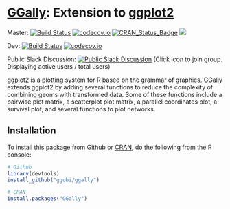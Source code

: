 # [GGally](http://ggobi.github.io/ggally): Extension to [ggplot2](http://docs.ggplot2.org/current/)

Master: [![Build Status](https://travis-ci.org/ggobi/ggally.png?branch=master)](https://travis-ci.org/ggobi/ggally) [![codecov.io](https://codecov.io/github/ggobi/ggally/coverage.svg?branch=master)](https://codecov.io/github/ggobi/ggally?branch=master) [![CRAN_Status_Badge](http://www.r-pkg.org/badges/version/GGally)](http://cran.rstudio.com/web/packages/GGally/index.html) [![](http://cranlogs.r-pkg.org/badges/GGally)](http://cran.rstudio.com/web/packages/GGally/index.html)


Dev: [![Build Status](https://travis-ci.org/ggobi/ggally.png?branch=dev)](https://travis-ci.org/ggobi/ggally) [![codecov.io](https://codecov.io/github/ggobi/ggally/coverage.svg?branch=dev)](https://codecov.io/github/ggobi/ggally?branch=dev)

Public Slack Discussion: [![Public Slack Discussion](https://ggally-slack.herokuapp.com/badge.svg)](https://ggally-slack.herokuapp.com/) (Click icon to join group. Displaying active users / total users)


[ggplot2](http://docs.ggplot2.org/current/) is a plotting system for R based on the grammar of graphics. [GGally](https://ggobi.github.io/ggally) extends ggplot2 by adding several functions to reduce the complexity of combining geoms with transformed data.  Some of these functions include a pairwise plot matrix, a scatterplot plot matrix, a parallel coordinates plot, a survival plot, and several functions to plot networks.

## Installation

To install this package from Github or [CRAN](http://cran.r-project.org/package=GGally), do the following from the R console:

```r
# Github
library(devtools)
install_github("ggobi/ggally")
```

```r
# CRAN
install.packages("GGally")
```
